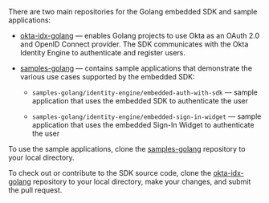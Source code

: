 There are two main repositories for the Golang embedded SDK and sample applications:

* [okta-idx-golang](https://github.com/okta/okta-idx-golang) &mdash; enables Golang projects to use Okta as an OAuth 2.0 and OpenID Connect provider. The SDK communicates with the Okta Identity Engine to authenticate and register users.

* [samples-golang](https://github.com/okta/samples-golang) &mdash; contains sample applications that demonstrate the various use cases supported by the embedded SDK:

  * `samples-golang/identity-engine/embedded-auth-with-sdk` &mdash; sample application that uses the embedded SDK to authenticate the user

  * `samples-golang/identity-engine/embedded-sign-in-widget` &mdash; sample application that uses the embedded Sign-In Widget to authenticate the user

To use the sample applications, clone the [samples-golang](https://github.com/okta/samples-golang) repository to your local directory.

To check out or contribute to the SDK source code, clone the [okta-idx-golang](https://github.com/okta/okta-idx-golang) repository to your local directory, make your changes, and submit the pull request.
